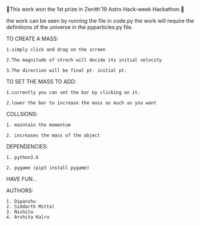 🎉This work won the 1st prize in Zenith'19 Astro Hack-week Hackathon.🎉

the work can be seen by running the file in code.py
the work will require the definitions of the universe in the pyparticles.py file.


TO CREATE A MASS:

	1.simply click and drag on the screen
	
	2.The magnitude of strech will decide its initial velocity
	
	3.The direction will be final pt- initial pt.

TO SET THE MASS TO ADD:

	1.currently you can set the bar by clicking on it.
	
	2.lower the bar to increase the mass as much as you want

COLLSIONS:

	1. maintain the momentum
	
	2. increases the mass of the object

DEPENDENCIES:

	1. python3.6
	
	2. pygame (pip3 install pygame)

HAVE FUN...

AUTHORS:

	1. Dipanshu
	2. Siddarth Mittal
	3. Nishita
	4. Arshita Kalra
